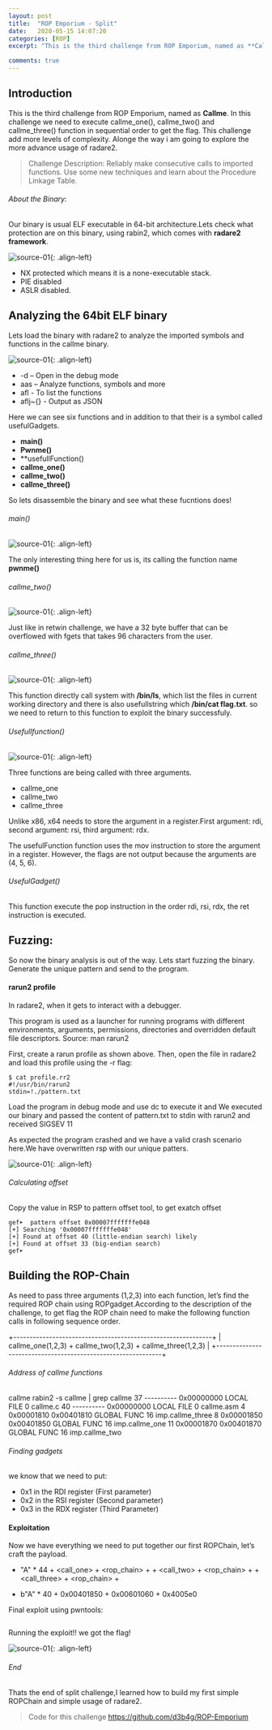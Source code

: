 ```yaml
---
layout: post
title:  "ROP Emporium - Split"
date:   2020-05-15 14:07:20
categories: [ROP]
excerpt: "This is the third challenge from ROP Emporium, named as **Callme**. In this challenge we need to execute callme_one(), callme_two() and callme_three() function  in sequential order to get the flag. Alonge the way i am going to explore more advance usage of radare2."

comments: true
---
```



## Introduction
This is the third challenge from ROP Emporium, named as **Callme**. In this challenge we need to execute callme_one(), callme_two() and callme_three() function  in sequential order to get the flag. This challenge add more levels of complexity. Alonge the way i am going to explore the more advance usage of radare2.

> Challenge Description: 
Reliably make consecutive calls to imported functions. Use some new techniques and learn about the Procedure Linkage Table.

 

###### About the Binary:
Our binary is usual ELF executable in 64-bit architecture.Lets check what protection are on this binary, using rabin2, which comes with **radare2 framework**.

![source-01](/img/Screenshot_2020-05-19_19-13-15.png){: .align-left} 

+ NX protected which means it is a none-executable stack.
+ PIE disabled
+ ASLR disabled.

## Analyzing the 64bit ELF binary

Lets load the binary with radare2 to analyze the imported symbols and functions in the callme binary.

![source-01](/img/Screenshot_2020-05-19_18-52-31.png){: .align-left}

+ -d  – Open in the debug mode
+ aas – Analyze functions, symbols and more
+ afl - To list the functions
+ aflj~{} - Output as JSON


Here we can see six functions and in addition to that their is a symbol called usefulGadgets.

+ **main()**
+ **Pwnme()**
+ **usefullFunction()
+ **callme_one()**
+ **callme_two()**
+ **callme_three()**


So lets disassemble the binary and see what these fucntions does!

###### main()


![source-01](/img/Screenshot_2020-05-20_13-52-20.png){: .align-left}


The only interesting thing here for us is, its calling the function name **pwnme()**

###### callme_two()


![source-01](/img/Screenshot_2020-05-13_08-48-45.png){: .align-left}


Just like in retwin challenge, we have a 32 byte buffer that can be overflowed with fgets that takes 96 characters from the user.


###### callme_three()


![source-01](/img/Screenshot_2020-05-13_08-34-01.png){: .align-left}


This function directly call system with **/bin/ls**, which list the files in current working directory and there is also usefullstring which **/bin/cat flag.txt**. so we need to return to this function to exploit the binary successfuly. 

###### Usefullfunction()

![source-01](/img/Screenshot_2020-05-20_11-37-48.png	){: .align-left}


Three functions are being called with three arguments.

+ callme_one
+ callme_two 
+ callme_three 

Unlike x86, x64 needs to store the argument in a register.First argument: rdi, second argument: rsi, third argument: rdx.

The usefulFunction function uses the mov instruction to store the argument in a register.
However, the flags are not output because the arguments are (4, 5, 6).

###### UsefulGadget()
This function execute the pop instruction in the order rdi, rsi, rdx, the ret instruction is executed.


## Fuzzing:
So now the binary analysis is out of the way. Lets start fuzzing the binary. Generate the unique pattern and send to the program.

#### rarun2 profile
In radare2, when it gets to interact with a debugger.

This program is used as a launcher for running programs with different environments, arguments, permissions, directories and overridden default file descriptors.
Source: man rarun2

First, create a rarun profile as shown above. Then, open the file in radare2 and load this profile using the -r flag:
```
$ cat profile.rr2 
#!/usr/bin/rarun2
stdin=!./pattern.txt
```

Load the program in debug mode and use dc to execute it and We executed our binary and passed the content of pattern.txt to stdin with rarun2 and received SIGSEV 11


As expected the program crashed and we have a valid crash scenario here.We have overwritten rsp with our unique patters.

![source-01](/img/Screenshot_2020-05-15_10-20-53.png){: .align-left}




###### Calculating offset

Copy the value in RSP to pattern offset tool, to get exatch offset
```
gef➤  pattern offset 0x00007fffffffe048
[+] Searching '0x00007fffffffe048'
[+] Found at offset 40 (little-endian search) likely
[+] Found at offset 33 (big-endian search) 
gef➤  

```

## Building the ROP-Chain

As need to pass three arguments (1,2,3) into each function, let’s find the required ROP chain using ROPgadget.According to the description of the challenge, to get flag the ROP chain need to make the following function calls in following sequence order.

+-------------------------------------------------------------+
| callme_one(1,2,3) + callme_two(1,2,3) + callme_three(1,2,3) |
+-------------------------------------------------------------+

###### Address of callme functions

callme rabin2 -s callme | grep callme
37   ---------- 0x00000000 LOCAL  FILE   0        callme.c
40   ---------- 0x00000000 LOCAL  FILE   0        callme.asm
4    0x00001810 0x00401810 GLOBAL FUNC   16       imp.callme_three
8    0x00001850 0x00401850 GLOBAL FUNC   16       imp.callme_one
11   0x00001870 0x00401870 GLOBAL FUNC   16       imp.callme_two


###### Finding gadgets

we know that we need to put:

+ 0x1 in the RDI register (First parameter)
+ 0x2 in the RSI register (Second parameter)
+ 0x3 in the RDX register (Third Parameter)



#### Exploitation 

Now we have everything we need to put together our first ROPChain, let’s craft the payload.

+ "A" * 44 + <call_one> + <rop_chain> + <arguments> + <call_two> + <rop_chain> + <arguments> + <call_three> + <rop_chain> + <arguments> 

+ b"A" * 40 + 0x00401850 + 0x00601060 + 0x4005e0





Final exploit using pwntools:

```
```
Running the exploit!! we got the flag!

![source-01](/img/Screenshot_2020-05-16_13-29-52.png){: .align-left}


###### End 

Thats the end of split challenge,I learned how to build my first simple ROPChain and simple usage of radare2.

> Code for this challenge  https://github.com/d3b4g/ROP-Emporium
